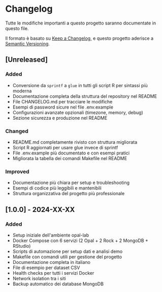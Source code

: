 # Changelog

Tutte le modifiche importanti a questo progetto saranno documentate in questo file.

Il formato è basato su [Keep a Changelog](https://keepachangelog.com/en/1.0.0/),
e questo progetto aderisce a [Semantic Versioning](https://semver.org/spec/v2.0.0.html).

## [Unreleased]

### Added
- Conversione da `sprintf` a `glue` in tutti gli script R per sintassi più moderna
- Documentazione completa della struttura del repository nel README
- File CHANGELOG.md per tracciare le modifiche
- Esempi di password sicure nel file .env.example
- Configurazioni avanzate opzionali (timezone, memory, debug)
- Sezione sicurezza e produzione nel README

### Changed
- README.md completamente rivisto con struttura migliorata
- Script R aggiornati per usare glue invece di sprintf
- File .env.example più documentato e con esempi pratici
- Migliorata la tabella dei comandi Makefile nel README

### Improved
- Documentazione più chiara per setup e troubleshooting
- Esempi di codice più leggibili e mantenibili
- Struttura organizzativa del progetto più professionale

## [1.0.0] - 2024-XX-XX

### Added
- Setup iniziale dell'ambiente opal-lab
- Docker Compose con 6 servizi (2 Opal + 2 Rock + 2 MongoDB + RStudio)
- Scripts di automazione per setup dati e analisi demo
- Makefile con comandi utili per gestione del progetto
- Documentazione completa in italiano
- File di esempio per dataset CSV
- Health checks per tutti i servizi Docker
- Network isolation tra i siti
- Backup automatico dei database MongoDB